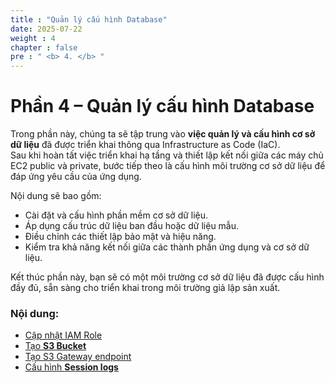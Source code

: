 ```yaml
---
title : "Quản lý cấu hình Database"
date: 2025-07-22 
weight : 4 
chapter : false
pre : " <b> 4. </b> "
---
```



# Phần 4 – Quản lý cấu hình Database

Trong phần này, chúng ta sẽ tập trung vào **việc quản lý và cấu hình cơ sở dữ liệu** đã được triển khai thông qua Infrastructure as Code (IaC).  
Sau khi hoàn tất việc triển khai hạ tầng và thiết lập kết nối giữa các máy chủ EC2 public và private, bước tiếp theo là cấu hình môi trường cơ sở dữ liệu để đáp ứng yêu cầu của ứng dụng.

Nội dung sẽ bao gồm:
- Cài đặt và cấu hình phần mềm cơ sở dữ liệu.
- Áp dụng cấu trúc dữ liệu ban đầu hoặc dữ liệu mẫu.
- Điều chỉnh các thiết lập bảo mật và hiệu năng.
- Kiểm tra khả năng kết nối giữa các thành phần ứng dụng và cơ sở dữ liệu.

Kết thúc phần này, bạn sẽ có một môi trường cơ sở dữ liệu đã được cấu hình đầy đủ, sẵn sàng cho triển khai trong môi trường giả lập sản xuất.


### Nội dung:

  - [Cập nhật IAM Role](./4.1-updateiamrole/)
  - [Tạo **S3 Bucket**](./4.2-creates3bucket/)
  - [Tạo S3 Gateway endpoint](./4.3-creategwes3)
  - [Cấu hình **Session logs**](./4.4-configsessionlogs/)
